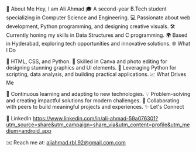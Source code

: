 🌟 About Me
Hey,
I am Ali Ahmad
🎓 A second-year B.Tech student specializing in Computer Science and Engineering.
💻 Passionate about web development, Python programming, and designing creative visuals.
🛠️ Currently honing my skills in Data Structures and C programming.
🌍 Based in Hyderabad, exploring tech opportunities and innovative solutions.
🌐 What I Do

🚀  HTML, CSS, and Python.
🎨 Skilled in Canva and photo editing for designing stunning graphics and UI elements.
🐍 Leveraging Python for scripting, data analysis, and building practical applications.
📈 What Drives Me

🌱 Continuous learning and adapting to new technologies.
💡 Problem-solving and creating impactful solutions for modern challenges.
🤝 Collaborating with peers to build meaningful projects and experiences.
✨ Let's Connect

💼 LinkedIn https://www.linkedin.com/in/ali-ahmad-59a076301?utm_source=share&utm_campaign=share_via&utm_content=profile&utm_medium=android_app

✉️ Reach me at: aliahmad.rbl.92@gmail.com.com

<!---
aliahmad92/aliahmad92 is a ✨ special ✨ repository because its `README.md` (this file) appears on your GitHub profile.
You can click the Preview link to take a look at your changes.
--->
